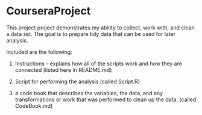 CourseraProject
===============
This project project demonstrates my ability to collect, work with, and clean a data set. The goal is to prepare tidy data that can be used for later analysis.

Included are the following:

1) Instructions - explains how all of the scripts work and how they are connected (listed here in README.md)  

2) Script for performing the analysis (called Script.R)

3) a code book that describes the variables, the data, and any transformations or work that was performed to clean up the data. (called CodeBook.md)



